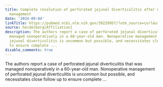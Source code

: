 ```yaml
---
title: Complete resolution of perforated jejunal diverticulitis after nonoperative
  management
date: '2024-09-04'
linkTitle: https://pubmed.ncbi.nlm.nih.gov/39228957/?utm_source=curl&utm_medium=rss&utm_campaign=pubmed-2&utm_content=1FakS-2QOkCT8HsMOQP1bCRQ4YzyumYOmxmF0moLsQ3dFB1E9V&fc=20220326224207&ff=20240904183716&v=2.18.0.post9+e462414
source: heidelberg[Affiliation]
description: The authors report a case of perforated jejunal diverticulitis that was
  managed nonoperatively in a 60-year-old man. Nonoperative management of perforated
  jejunal diverticulitis is uncommon but possible, and necessitates close follow up
  to ensure complete ...
disable_comments: true
---
```

The authors report a case of perforated jejunal diverticulitis that was managed nonoperatively in a 60-year-old man. Nonoperative management of perforated jejunal diverticulitis is uncommon but possible, and necessitates close follow up to ensure complete ...